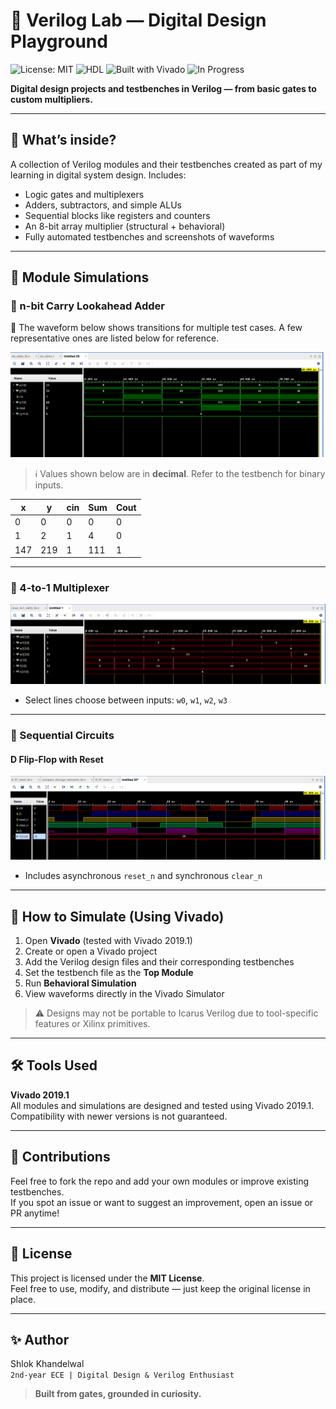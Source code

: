 # 🧠 Verilog Lab — Digital Design Playground

![License: MIT](https://img.shields.io/badge/License-MIT-blue.svg)
![HDL](https://img.shields.io/badge/Language-Verilog-orange)
![Built with Vivado](https://img.shields.io/badge/Built%20with-Vivado-0f5ca8?logo=xilinx&logoColor=white)
![In Progress](https://img.shields.io/badge/Status-In%20Progress-yellow)

**Digital design projects and testbenches in Verilog — from basic gates to custom multipliers.**

---

## 📂 What’s inside?

A collection of Verilog modules and their testbenches created as part of my learning in digital system design. Includes:

- Logic gates and multiplexers  
- Adders, subtractors, and simple ALUs  
- Sequential blocks like registers and counters  
- An 8-bit array multiplier (structural + behavioral)  
- Fully automated testbenches and screenshots of waveforms

---

## 🔬 Module Simulations

### 🧮 n-bit Carry Lookahead Adder
📌 The waveform below shows transitions for multiple test cases. A few representative ones are listed below for reference.

![Carry Lookahead Adder Waveform](combinational/adder/CLA/cla_nbits.png)

> ℹ️ Values shown below are in **decimal**. Refer to the testbench for binary inputs.

| x   | y   | cin | Sum | Cout |
|-----|-----|-----|-----|------|
| 0   | 0   |  0  |  0  |  0   |
| 1   | 2   |  1  |  4  |  0   |
| 147 | 219 |  1  | 111 |  1   |

---

### 🔀 4-to-1 Multiplexer
![Multiplexer Waveform](combinational/mux/4x1/mux_4x1_nbits.png)  
- Select lines choose between inputs: `w0`, `w1`, `w2`, `w3`

---

### 🧬 Sequential Circuits

#### D Flip-Flop with Reset
![D FF Waveform](sequential/latches_and_flipflops/D_FF_reset/D_FF_reset.png)  
- Includes asynchronous `reset_n` and synchronous `clear_n`

---

## 🚀 How to Simulate (Using Vivado)

1. Open **Vivado** (tested with Vivado 2019.1)
2. Create or open a Vivado project
3. Add the Verilog design files and their corresponding testbenches
4. Set the testbench file as the **Top Module**
5. Run **Behavioral Simulation**
6. View waveforms directly in the Vivado Simulator

> ⚠️ Designs may not be portable to Icarus Verilog due to tool-specific features or Xilinx primitives.

---

## 🛠 Tools Used

**Vivado 2019.1**  
All modules and simulations are designed and tested using Vivado 2019.1.  
Compatibility with newer versions is not guaranteed.

---

## 🙌 Contributions

Feel free to fork the repo and add your own modules or improve existing testbenches.  
If you spot an issue or want to suggest an improvement, open an issue or PR anytime!

---

## 📜 License

This project is licensed under the **MIT License**.  
Feel free to use, modify, and distribute — just keep the original license in place.

---

## ✨ Author

Shlok Khandelwal  
`2nd-year ECE | Digital Design & Verilog Enthusiast`

> **Built from gates, grounded in curiosity.**
